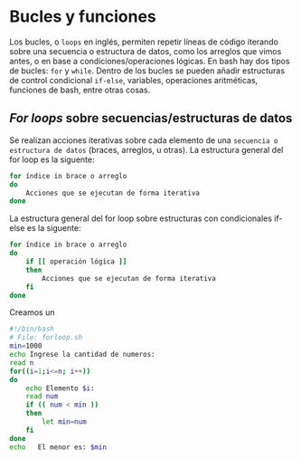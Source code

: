 # Bucles y funciones

Los bucles, o `loops` en inglés, permiten repetir líneas de código iterando sobre una secuencia o estructura de datos, como los arreglos que vimos antes, o en base a condiciones/operaciones lógicas. En bash hay dos tipos de bucles: `for` y `while`. Dentro de los bucles se pueden añadir estructuras de control condicional `if-else`, variables, operaciones aritméticas, funciones de bash, entre otras cosas.

## *For loops* sobre secuencias/estructuras de datos

Se realizan acciones iterativas sobre cada elemento de una `secuencia o estructura de datos` (braces, arreglos, u otras). La estructura general del for loop es la siguente: 
```bash
for índice in brace o arreglo
do
    Acciones que se ejecutan de forma iterativa
done 
```
La estructura general del for loop sobre estructuras con condicionales if-else es la siguente:
```bash
for índice in brace o arreglo
do
    if [[ operación lógica ]]
    then
        Acciones que se ejecutan de forma iterativa 
    fi
done 
```
Creamos un 

```bash
#!/bin/bash    
# File: forloop.sh    
min=1000
echo Ingrese la cantidad de numeros:
read n
for((i=1;i<=n; i++))
do    
    echo Elemento $i:
    read num
    if (( num < min ))
    then
        let min=num
    fi
done
echo   El menor es: $min  
```






